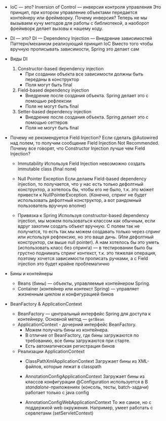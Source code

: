 ## 

- IoC — это?
    Inversion of Control — инверсия контроля управления
    Это принцип, при котором управление объектами передается контейнеру или фреймворку.
    Почему инверсия?
    Теперь не мы вызываем кучу методов для работы с библиотекой, а наоборот фреймворк делает вызовы к нашему коду.
    
- DI — это?
    DI — Dependency Injection — Внедрение зависимостей
    Паттерн/механизм реализующий принцип IoC
    Вместо того чтобы вручную прописывать зависимости, Spring это делает сам 
- Виды DI
    1. Constructor-based dependency injection
        - При создании объекта все зависимости должны быть переданы в конструктор
        - Поля могут быть final
    2. Field-based dependency injection
        - Внедрение после создания объекта. Spring делает это с помощью рефлексии
        - Поля не могут быть final
    3. Setter-based dependency injection
        - Внедрение после создания объекта. Spring делает это с помощью сеттеров
        - Поля не могут быть final
          
- Почему не рекомендуется Field Injection?
    Если сделать @Autowired над полем, то получим сообщение Field Injection Not Recommended. Почему все говорят, что Constructor Injection лучше чем Field Injection?
    - Immutability
        Используя Field Injection невозможно создать immutable class (final поля)
    - Null Pointer Exception
        Если делаем Field-based dependency injection, то получается, что у нас есть только дефолтный конструктор, а хотелось бы, чтобы его не было, т.к. это может привести к NullPointerException. (Конечно, спринг не будет использовать дефолтный конструктор, а вот рандомный пользователь вручную вполне)
        
    - Привязка к Spring
        Используя constructor-based dependency injection, мы можем пользоваться классом как обычным, если вдруг захотим создать объект вручную. С полем так не получится, то есть так мы можем создавать только через спринг или используя рефлексию, но это ваще дичь. (Или дефолтный конструктор, см выше null pointer). А нам хотелось бы это уметь (использовать класс без спринга) — в тестировании было бы грустно поднимать спринг контекст, т.к. это тяжелая операция, поэтому хочется зависимости прописать ручками, а с Field injection это будет крайне проблематично
    
- Бины и контейнеры
    - Beans (бины) — объекты, управляемые контейнером Spring.
    - Container (контейнер или контекст Spring) — управляет жизненным циклом и конфигурацией бинов
    
- BeanFactory & ApplicationContext
    - BeanFactory — центральный интерфейс Spring для доступа к контейнеру. Основной метод — `getBean`
    - ApplicationContext - дочерний интерфейс BeanFactory.
        - Можем получать бины из контейнера.
        - В отличие от BeanFactory, где бины загружаются по требованию, все бины загружаются при старте.
        - Есть автоматическая регистрация бинов
    - Реализации ApplicationContext
        - ClassPathXmlApplicationContext
            Загружает бины из XML-файлов, которые лежат в classpath
            
        - AnnotationConfigApplicationContext
            Загружает бины из классов конфигурации @Configuration
            используется в В _standalone_-приложениях (консоль, тесты, batch-задачи) работает только с java config
		     
            
        - AnnotationConfigWebApplicationContext
            То же самое, но с поддержкой web окружения.
            Например, умеет работать с сервлетами (setServletContext)


        